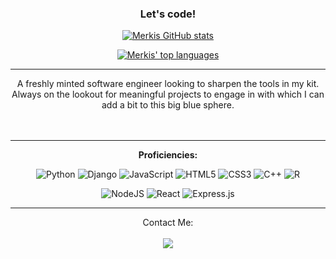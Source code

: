 <div align="center">
  
### Let's code!

<!--
**HzeroD/HzeroD** is a ✨ _special_ ✨ repository because its `README.md` (this file) appears on your GitHub profile.

Here are some ideas to get you started:

- 🔭 I’m currently working on ...
- 🌱 I’m currently learning ...
- 👯 I’m looking to collaborate on ...
- 🤔 I’m looking for help with ...
- 💬 Ask me about ...
- 📫 How to reach me: ...
- 😄 Pronouns: ...
- ⚡ Fun fact: ...
-->
  
 

[![Merkis GitHub stats](https://github-readme-stats.vercel.app/api?username=HzeroD)](https://github.com/HzeroD/github-readme-stats)


[![Merkis' top languages](https://github-readme-stats.vercel.app/api/top-langs/?username=HzeroD&theme=blue-green)](https://github.com/HzeroD/github-readme-stats)
  
  <hr>

  <center>A freshly minted software engineer looking to sharpen the tools in my kit. Always on the lookout for meaningful projects to engage in with which I can add a bit to this big blue sphere. </center>
  
  <br/>
  <br/>
  
<hr>

  <strong><center>Proficiencies:</center></strong>


  
![Python](https://img.shields.io/badge/python-3670A0?style=for-the-badge&logo=python&logoColor=ffdd54) ![Django](https://img.shields.io/badge/django-%23092E20.svg?style=for-the-badge&logo=django&logoColor=white) ![JavaScript](https://img.shields.io/badge/javascript-%23323330.svg?style=for-the-badge&logo=javascript&logoColor=%23F7DF1E) ![HTML5](https://img.shields.io/badge/html5-%23E34F26.svg?style=for-the-badge&logo=html5&logoColor=white) ![CSS3](https://img.shields.io/badge/css3-%231572B6.svg?style=for-the-badge&logo=css3&logoColor=white)  ![C++](https://img.shields.io/badge/c++-%2300599C.svg?style=for-the-badge&logo=c%2B%2B&logoColor=white) ![R](https://img.shields.io/badge/r-%23276DC3.svg?style=for-the-badge&logo=r&logoColor=white)

![NodeJS](https://img.shields.io/badge/node.js-6DA55F?style=for-the-badge&logo=node.js&logoColor=white) ![React](https://img.shields.io/badge/react-%2320232a.svg?style=for-the-badge&logo=react&logoColor=%2361DAFB) ![Express.js](https://img.shields.io/badge/express.js-%23404d59.svg?style=for-the-badge&logo=express&logoColor=%2361DAFB) 

<hr>

  </div>
  
  <div align="center">
  
  <center>Contact Me:</center>
  <br/>
  <a href="https://www.linkedin.com/in/merkis-ruiz/"><img src="https://img.shields.io/badge/-LinkedIn-0077B5?style=flat-square&logo=LinkedIn&logoColor=white" />  </a>
  
  </div>
